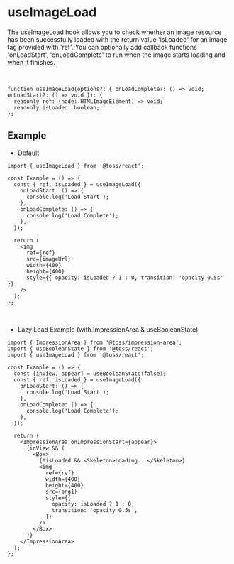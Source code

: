 # useImageLoad

The useImageLoad hook allows you to check whether an image resource has been successfully loaded with the return value 'isLoaded' for an image tag provided with 'ref'.
You can optionally add callback functions 'onLoadStart', 'onLoadComplete' to run when the image starts loading and when it finishes.

<br />

```tsx
function useImageLoad(options?: { onLoadComplete?: () => void; onLoadStart?: () => void }): {
  readonly ref: (node: HTMLImageElement) => void;
  readonly isLoaded: boolean;
};
```

## Example

- Default

```tsx
import { useImageLoad } from '@toss/react';

const Example = () => {
  const { ref, isLoaded } = useImageLoad({
    onLoadStart: () => {
      console.log('Load Start');
    },
    onLoadComplete: () => {
      console.log('Load Complete');
    },
  });

  return (
    <img
      ref={ref}
      src={imageUrl}
      width={400}
      height={400}
      style={{ opacity: isLoaded ? 1 : 0, transition: 'opacity 0.5s' }}
    />
  );
};
```

<br />

- Lazy Load Example (with.ImpressionArea & useBooleanState)

```tsx
import { ImpressionArea } from '@toss/impression-area';
import { useBooleanState } from '@toss/react';
import { useImageLoad } from '@toss/react';

const Example = () => {
  const [inView, appear] = useBooleanState(false);
  const { ref, isLoaded } = useImageLoad({
    onLoadStart: () => {
      console.log('Load Start');
    },
    onLoadComplete: () => {
      console.log('Load Complete');
    },
  });

  return (
    <ImpressionArea onImpressionStart={appear}>
      {inView && (
        <Box>
          {!isLoaded && <Skeleton>Loading...</Skeleton>}
          <img
            ref={ref}
            width={400}
            height={400}
            src={png1}
            style={{
              opacity: isLoaded ? 1 : 0,
              transition: 'opacity 0.5s',
            }}
          />
        </Box>
      )}
    </ImpressionArea>
  );
};
```
